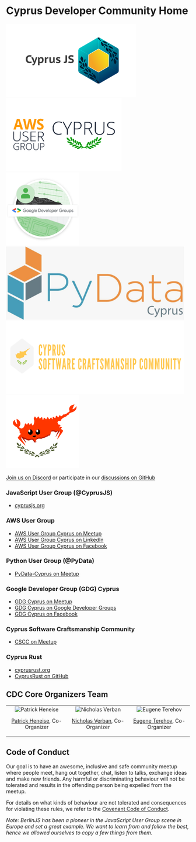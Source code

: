 # Cyprus Developer Community Home

<p align="center flex">
  <a href="https://cdc.cy/cyprusjs" target="_blank"><img src="https://raw.githubusercontent.com/cyprus-developer-community/home/main/assets/cyprusjs.png" width="356" height="200" /></a>
  <a href="https://cdc.cy/aws" target="_blank"><img src="https://raw.githubusercontent.com/cyprus-developer-community/home/main/assets/aws-user-group-cyprus.png" width="317" height="200" /></a>
  <a href="https://cdc.cy/gdg" target="_blank"><img src="https://raw.githubusercontent.com/cyprus-developer-community/home/main/assets/gdgcyprus.png" width="200" height="200" /></a>
  <a href="https://cdc.cy/pydata" target="_blank"><img src="https://raw.githubusercontent.com/cyprus-developer-community/home/main/assets/pydata-cyprus.png" width="488" height="200" /></a>
  <a href="https://cdc.cy/cyprus-software-craftsmanship-community" target="_blank"><img src="https://github.com/cyprus-developer-community/home/blob/main/assets/cyprus-software-craftsmanship-community.png" width="488" height="200" /></a>
  <a href="https://cdc.cy/cyprusrust" target="_blank"><img src="https://raw.githubusercontent.com/cyprus-developer-community/home/main/assets/cyprus-rust.png" width="200" height="200" /></a>
</p>

[Join us on Discord](https://chat.cdc.cy) or participate in our
[discussions on GitHub](https://github.com/cyprus-developer-community/home/discussions)

### JavaScript User Group (@CyprusJS)

- [cyprusjs.org](https://cyprusjs.org)

### AWS User Group

- [AWS User Group Cyprus on Meetup](https://www.meetup.com/aws-users-cyprus/)
- [AWS User Group Cyprus on LinkedIn](https://www.linkedin.com/groups/8915327/)
- [AWS User Group Cyprus on Facebook](https://www.facebook.com/groups/1064046920727809)

### Python User Group (@PyData)

- [PyData-Cyprus on Meetup](https://www.meetup.com/PyData-Cyprus)

### Google Developer Group (GDG) Cyprus

- [GDG Cyprus on Meetup](https://www.meetup.com/GDG-Cyprus/)
- [GDG Cyprus on Google Developer Groups](https://gdg.community.dev/gdg-cyprus/)
- [GDG Cyprus on Facebook](https://www.facebook.com/GDGCyprus)

### Cyprus Software Craftsmanship Community

- [CSCC on Meetup](https://www.meetup.com/software-craftsmanship-community-cyprus)

### Cyprus Rust

- [cyprusrust.org](https://cyprusrust.org/)
- [CyprusRust on GitHub](https://github.com/cyprusrust)

## CDC Core Organizers Team

<table border="0" style="border:0;">
<tr>
  <td valign="top" width="25%" border="0" style="border: 0;">
    <div align="center">
      <img src="https://avatars.githubusercontent.com/u/74390?s=150&u=a4ca023ac7d0d9a4e4319faa05588d054b85ef3a&v=4" alt="Patrick Heneise" width="150" height="150" />
      <p><a href="https://github.com/PatrickHeneise">Patrick Heneise</a>, Co-Organizer</p>
    </div>
  </td>
  <td valign="top" width="25%" border="0" style="border: 0;">
    <div align="center">
      <img src="https://avatars.githubusercontent.com/u/3581331?s=150&u=d711e3721be68423ef984bbce4fc9c370db34352&v=4" alt="Nicholas Verban" width="150" height="150" />
      <p><a href="https://github.com/nverban">Nicholas Verban</a>, Co-Organizer</p>
    </div>
  </td>
  <td valign="top" width="25%" border="0" style="border: 0;">
    <div align="center">
      <img src="https://avatars.githubusercontent.com/u/490885?s=150&v=4" alt="Eugene Terehov" width="150" height="150" />
      <p><a href="https://github.com/terehov">Eugene Terehov</a>, Co-Organizer</p>
    </div>
  </td>
</tr>
</table>

## Code of Conduct

Our goal is to have an awesome, inclusive and safe community meetup where people
meet, hang out together, chat, listen to talks, exchange ideas and make new
friends. Any harmful or discriminating behaviour will not be tolerated and
results in the offending person being expelled from the meetup.

For details on what kinds of behaviour are not tolerated and consequences for
violating these rules, we refer to the
[Covenant Code of Conduct](./CODE-OF-CONDUCT.md).

_Note: BerlinJS has been a pioneer in the JavaScript User Group scene in Europe
and set a great example. We want to learn from and follow the best, hence we
allowed ourselves to copy a few things from them._
